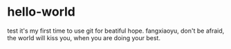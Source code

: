 # hello-world
test
it's my first time to use git for beatiful hope.
fangxiaoyu, don't be afraid, the world will kiss you, when you are doing your best.

